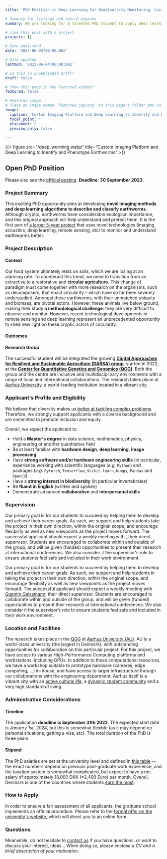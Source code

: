```yaml
---
title: 'PhD Position in Deep Learning for Biodiversity Monitoring: Custom Imaging Platform and Deep Learning to Classify and Phenotype Earthworms'

# Summary for listings and search engines
summary: We are looking for a talented PhD student to apply deep learning techniques to study earthworms at Aarhus University.

# Link this post with a project
projects: []

# Date published
date: '2023-06-04T00:00:00Z'

# Date updated
lastmod: '2023-06-04T00:00:00Z'

# Is this an unpublished draft?
draft: false

# Show this page in the Featured widget?
featured: false

# Featured image
# Place an image named `featured.jpg/png` in this page's folder and customize its options here.
image:
  caption: 'Custom Imaging Platform and Deep Learning to Identify and Phenotype Earthworms'
  focal_point: ''
  placement: 2
  preview_only: false

---
```

{{< figure src="/deep_worming.webp" title="Custom Imaging Platform and Deep Learning to Identify and Phenotype Earthworms" >}}

## Open PhD Position

Please also see the [official posting](https://phd.tech.au.dk/for-applicants/apply-here/saeropslag/phd-in-deep-learning-for-biodiversity-monitoring-custom-imaging-platform-and-deep-learning-to-classify-and-phenotype-earthworms). **Deadline: 30 September 2023**.

### Project Summary

This exciting PhD opportunity aims at developing **novel imaging methods and deep learning algorithms to describe and classify earthworms**. Although cryptic, earthworms have considerable ecological importance, and this original approach will help understand and protect them. It is the first part of [a larger 5-year project](https://researchleaderprogramme.com/recipients/quentin-geissmann/) that uses novel technologies (imaging, acoustics, deep learning, remote sensing, etc) to monitor and understand earthworms better.

### Project Description

#### Context

Our food system ultimately rests on soils, which we are losing at an alarming rate. To counteract this trend, we need to transition from an extractive to a restorative and **circular agriculture**. This change of paradigm must come together with more research on the organisms, such as decomposers, that enact circularity – which have so far been severely understudied. Amongst these earthworms, with their unmatched ubiquity and biomass, are pivotal actors. However, these animals live below ground, making their study **a methodological challenge**: they are very difficult to observe and monitor. However, recent technological developments in remote sensing and deep learning represent an unprecedented opportunity to shed new light on these cryptic actors of circularity.

#### Outcomes


#### Research Group

The successful student will be integrated the growing **[Digital Approaches for Resilient and Sustainable Agriculture (DARSA) group](/)**, started in 2022, at the **[Center for Quantitative Genetics and Genomics (QGG)](https://qgg.au.dk/en)**. Both the group and the centre are inclusive and multidisciplinary environments with a range of local and international collaborations. The research takes place at [Aarhus University](https://international.au.dk), a world-leading institution located in a vibrant city.


### Applicant's Profile and Eligibility


We believe that diversity makes us [better at tackling complex problems](https://www.pnas.org/doi/abs/10.1073/pnas.1700616114).
Therefore, we strongly support applicants with a diverse background and are committed to promote inclusion and equity.

Overall, we expect the applicant to:
* Hold a **Master's degree** in data science, mathematics, physics, engineering or another quantitative field
* Be at least familiar with **hardware design**, **deep learning**, **image processing**
* Have **strong software and/or hardware engineering skills** (in particular, experience working with scientific languages (*e.g.* `Python`) and packages (*e.g.* `Pytorch`, `Tensorflow`, `Scikit-learn`, `Numpy`, `Pandas` and `OpenCV`) 
* Have a **strong interest in biodiversity** (in particular invertebrates)
* Be **fluent in English** (written and spoken) 
* Demonstrate advanced **collaborative** and **interpersonal skills**

### Supervision

Our primary goal is for our students to succeed by helping them to develop and achieve their career goals. As such, we support and help students take the project in their own direction, within the original scope, and encourage flexibility as well as new viewpoints as the project moves forward. The successful applicant should expect a weekly meeting with , their direct supervisor. Students are encouraged to collaborate within and outside of the group, and will be given (funded) opportunities to present their research at international conferences. We also consider it the supervisor's role to ensure students feel safe and included in their work environment.

Our primary goal is for our students to succeed by helping them to develop and achieve their career goals. As such, we support and help students in taking the project in their own direction, within the original scope, and encourage flexibility as well as new viewpoints as the project moves forward. The successful applicant should expect a weekly meeting with [Quentin Geissmann](/people/auto-qgeissmann), their direct supervisor. Students are encouraged to collaborate within and outside of the group, and will be given (funded) opportunities to present their research at international conferences. We also consider it the supervisor’s role to ensure students feel safe and included in their work environment.

### Location and Facilities

The research takes place in the [QGG](https://qgg.au.dk/en/) at [Aarhus University (AU)](https://international.au.dk/).
AU is a world-class university (the largest in Denmark), with outstanding opportunities for collaboration on this particular project.
For this project, we have access to various High-Performance Computing platforms and workstations, including GPUs.
In addition to these computational resources, we have  a workshop suitable to prototype hardware (cameras, edge computing, ...) in-house, and have access to larger infrastructure through our collaborations with the engineering department.
Aarhus itself is a vibrant city with an [active cultural life](https://www.theguardian.com/travel/2016/apr/05/aarhus-denmark-city-of-culture-2017), a [dynamic student community](https://www.visitaarhus.com/groups/study-aarhus) and a very high standard of living.

### Administrative Considerations

#### Timeline

The application **deadline is September 31th 2022**.
The expected start date is *January 1st, 2024*, but this is somewhat flexible (as it may depend on personal situations, getting a visa, etc).
The total duration of the PhD is three years.

#### Stipend 
The PhD salaries are set at the university level and defined in [this table](https://www.hr.aau.dk/digitalAssets/1001/1001827_akademisk_skala_01.04.2021.pdf) -- the exact numbers depend on previous post-graduate work experience, and the taxation system is somewhat complicated, but expect to have a net salary of approximately 18,000 DKK (≈2,400 Euro) per month. Overall, Denmark is one of the countries where students [earn the most](https://www.studyinternational.com/news/highest-phd-stipend/).

### How to Apply
In order to ensure a fair assessment of all applicants, the graduate school implements an official procedure. Please refer to the [formal offer on the university's website](https://phd.tech.au.dk/for-applicants/apply-here/saeropslag/phd-in-deep-learning-for-biodiversity-monitoring-custom-imaging-platform-and-deep-learning-to-classify-and-phenotype-earthworms), which will direct you to an online form.

### Questions

Meanwhile, do not hesitate to [contact us](mailto:qgeissmann@qgg.au.dk) if you have questions, or want to discuss your interest, ideas... When doing so, please *enclose a CV and a brief description of your motivation*.


